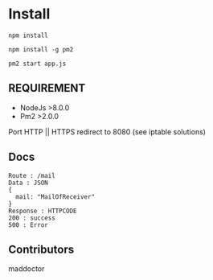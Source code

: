 # Install
```
npm install

npm install -g pm2

pm2 start app.js
```
## REQUIREMENT ##

* NodeJs >8.0.0
* Pm2 >2.0.0

Port HTTP || HTTPS redirect to 8080 (see iptable solutions)

## Docs ##
```
Route : /mail
Data : JSON
{
  mail: "MailOfReceiver"
}
Response : HTTPCODE
200 : success
500 : Error
```
## Contributors ##
maddoctor